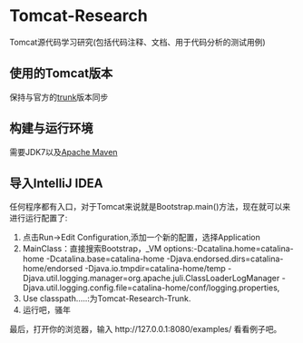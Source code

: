 Tomcat-Research
==================

Tomcat源代码学习研究(包括代码注释、文档、用于代码分析的测试用例)


## 使用的Tomcat版本

保持与官方的[trunk](https://github.com/apache/tomcat)版本同步


## 构建与运行环境

需要JDK7以及[Apache Maven](http://maven.apache.org/)

## 导入IntelliJ IDEA
任何程序都有入口，对于Tomcat来说就是Bootstrap.main()方法，现在就可以来进行运行配置了:
1. 点击Run->Edit Configuration,添加一个新的配置，选择Application
2. MainClass：直接搜索Bootstrap，_VM options:-Dcatalina.home=catalina-home -Dcatalina.base=catalina-home -Djava.endorsed.dirs=catalina-home/endorsed -Djava.io.tmpdir=catalina-home/temp -Djava.util.logging.manager=org.apache.juli.ClassLoaderLogManager -Djava.util.logging.config.file=catalina-home/conf/logging.properties,
3. Use classpath.....:为Tomcat-Research-Trunk.
4. 运行吧，骚年




<p>最后，打开你的浏览器，输入 http://127.0.0.1:8080/examples/ 看看例子吧。
